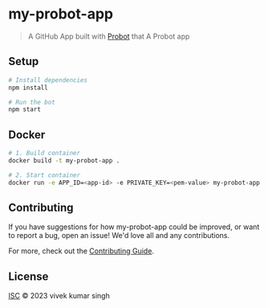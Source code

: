# my-probot-app

> A GitHub App built with [Probot](https://github.com/probot/probot) that A Probot app

## Setup

```sh
# Install dependencies
npm install

# Run the bot
npm start
```

## Docker

```sh
# 1. Build container
docker build -t my-probot-app .

# 2. Start container
docker run -e APP_ID=<app-id> -e PRIVATE_KEY=<pem-value> my-probot-app
```

## Contributing

If you have suggestions for how my-probot-app could be improved, or want to report a bug, open an issue! We'd love all and any contributions.

For more, check out the [Contributing Guide](CONTRIBUTING.md).

## License

[ISC](LICENSE) © 2023 vivek kumar singh
